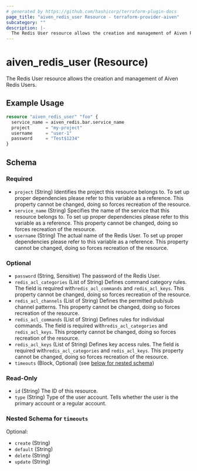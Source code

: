 ```yaml
---
# generated by https://github.com/hashicorp/terraform-plugin-docs
page_title: "aiven_redis_user Resource - terraform-provider-aiven"
subcategory: ""
description: |-
  The Redis User resource allows the creation and management of Aiven Redis Users.
---
```


# aiven_redis_user (Resource)

The Redis User resource allows the creation and management of Aiven Redis Users.

## Example Usage

```terraform
resource "aiven_redis_user" "foo" {
  service_name = aiven_redis.bar.service_name
  project      = "my-project"
  username     = "user-1"
  password     = "Test$1234"
}
```

<!-- schema generated by tfplugindocs -->
## Schema

### Required

- `project` (String) Identifies the project this resource belongs to. To set up proper dependencies please refer to this variable as a reference. This property cannot be changed, doing so forces recreation of the resource.
- `service_name` (String) Specifies the name of the service that this resource belongs to. To set up proper dependencies please refer to this variable as a reference. This property cannot be changed, doing so forces recreation of the resource.
- `username` (String) The actual name of the Redis User. To set up proper dependencies please refer to this variable as a reference. This property cannot be changed, doing so forces recreation of the resource.

### Optional

- `password` (String, Sensitive) The password of the Redis User.
- `redis_acl_categories` (List of String) Defines command category rules. The field is required with`redis_acl_commands` and `redis_acl_keys`. This property cannot be changed, doing so forces recreation of the resource.
- `redis_acl_channels` (List of String) Defines the permitted pub/sub channel patterns. This property cannot be changed, doing so forces recreation of the resource.
- `redis_acl_commands` (List of String) Defines rules for individual commands. The field is required with`redis_acl_categories` and `redis_acl_keys`. This property cannot be changed, doing so forces recreation of the resource.
- `redis_acl_keys` (List of String) Defines key access rules. The field is required with`redis_acl_categories` and `redis_acl_keys`. This property cannot be changed, doing so forces recreation of the resource.
- `timeouts` (Block, Optional) (see [below for nested schema](#nestedblock--timeouts))

### Read-Only

- `id` (String) The ID of this resource.
- `type` (String) Type of the user account. Tells whether the user is the primary account or a regular account.

<a id="nestedblock--timeouts"></a>
### Nested Schema for `timeouts`

Optional:

- `create` (String)
- `default` (String)
- `delete` (String)
- `update` (String)



